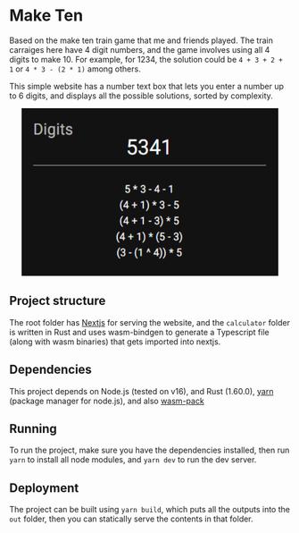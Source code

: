 # Make Ten

Based on the make ten train game that me and friends played. The train carraiges here have 4 digit numbers, and the game involves using all 4 digits to make 10. For example, for 1234, the solution could be `4 + 3 + 2 + 1` or `4 * 3 - (2 * 1)` among others.

This simple website has a number text box that lets you enter a number up to 6 digits, and displays all the possible solutions, sorted by complexity.

<p align="center">
  <img width="460" height="300" src="https://github.com/arduano/make-ten-web/blob/main/preview.png?raw=true">
</p>

## Project structure

The root folder has [Nextjs](https://nextjs.org/) for serving the website, and the `calculator` folder is written in Rust and uses wasm-bindgen to generate a Typescript file (along with wasm binaries) that gets imported into nextjs.

## Dependencies

This project depends on Node.js (tested on v16), and Rust (1.60.0), [yarn](https://github.com/yarnpkg/yarn) (package manager for node.js), and also [wasm-pack](https://github.com/rustwasm/wasm-pack)

## Running

To run the project, make sure you have the dependencies installed, then run `yarn` to install all node modules, and `yarn dev` to run the dev server.

## Deployment

The project can be built using `yarn build`, which puts all the outputs into the `out` folder, then you can statically serve the contents in that folder.
